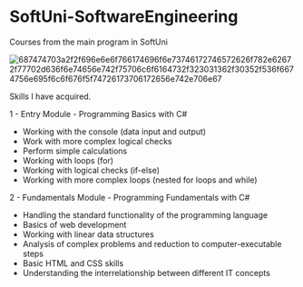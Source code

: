 # SoftUni-SoftwareEngineering
Courses from the main program in SoftUni

![687474703a2f2f696e6e6f766174696f6e73746172746572626f782e62672f77702d636f6e74656e742f75706c6f6164732f323031362f30352f536f6674756e695f6c6f676f5f74726173706172656e742e706e67](https://user-images.githubusercontent.com/106704626/172009646-ba9f39dc-a2f0-41e0-a569-38fb416f4a8c.png)


Skills I have acquired.

1 - Entry Module - Programming Basics with C#
- Working with the console (data input and output)
- Work with more complex logical checks
- Perform simple calculations
- Working with loops (for)
- Working with logical checks (if-else)
- Working with more complex loops (nested for loops and while)

2 - Fundamentals Module - Programming Fundamentals with C#
- Handling the standard functionality of the programming language
- Basics of web development
- Working with linear data structures
- Analysis of complex problems and reduction to computer-executable steps
- Basic HTML and CSS skills
- Understanding the interrelationship between different IT concepts
